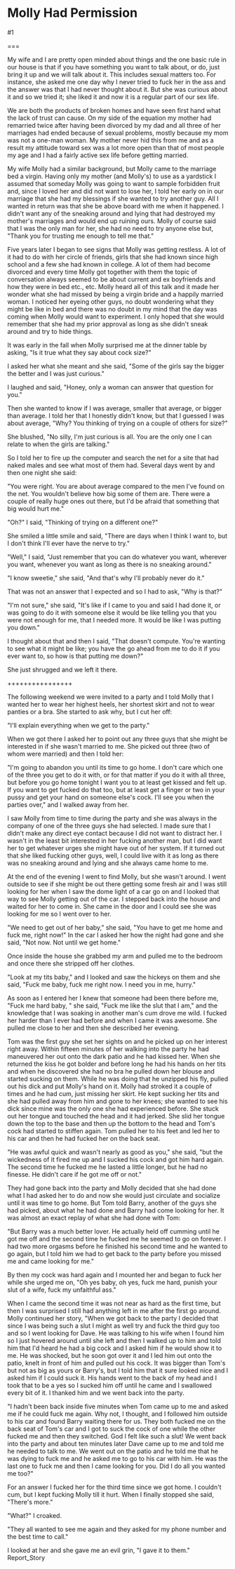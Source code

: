Molly Had Permission
====================
#1 

 

 

===

My wife and I are pretty open minded about things and the one basic rule in our house is that if you have something you want to talk about, or do, just bring it up and we will talk about it. This includes sexual matters too. For instance, she asked me one day why I never tried to fuck her in the ass and the answer was that I had never thought about it. But she was curious about it and so we tried it; she liked it and now it is a regular part of our sex life. 

 We are both the products of broken homes and have seen first hand what the lack of trust can cause. On my side of the equation my mother had remarried twice after having been divorced by my dad and all three of her marriages had ended because of sexual problems, mostly because my mom was not a one-man woman. My mother never hid this from me and as a result my attitude toward sex was a lot more open than that of most people my age and I had a fairly active sex life before getting married. 

 My wife Molly had a similar background, but Molly came to the marriage bed a virgin. Having only my mother (and Molly's) to use as a yardstick I assumed that someday Molly was going to want to sample forbidden fruit and, since I loved her and did not want to lose her, I told her early on in our marriage that she had my blessings if she wanted to try another guy. All I wanted in return was that she be above board with me when it happened. I didn't want any of the sneaking around and lying that had destroyed my mother's marriages and would end up ruining ours. Molly of course said that I was the only man for her, she had no need to try anyone else but, "Thank you for trusting me enough to tell me that." 

 Five years later I began to see signs that Molly was getting restless. A lot of it had to do with her circle of friends, girls that she had known since high school and a few she had known in college. A lot of them had become divorced and every time Molly got together with them the topic of conversation always seemed to be about current and ex boyfriends and how they were in bed etc., etc. Molly heard all of this talk and it made her wonder what she had missed by being a virgin bride and a happily married woman. I noticed her eyeing other guys, no doubt wondering what they might be like in bed and there was no doubt in my mind that the day was coming when Molly would want to experiment. I only hoped that she would remember that she had my prior approval as long as she didn't sneak around and try to hide things. 

 It was early in the fall when Molly surprised me at the dinner table by asking, "Is it true what they say about cock size?" 

 I asked her what she meant and she said, "Some of the girls say the bigger the better and I was just curious." 

 I laughed and said, "Honey, only a woman can answer that question for you." 

 Then she wanted to know if I was average, smaller that average, or bigger than average. I told her that I honestly didn't know, but that I guessed I was about average, "Why? You thinking of trying on a couple of others for size?" 

 She blushed, "No silly, I'm just curious is all. You are the only one I can relate to when the girls are talking." 

 So I told her to fire up the computer and search the net for a site that had naked males and see what most of them had. Several days went by and then one night she said: 

 "You were right. You are about average compared to the men I've found on the net. You wouldn't believe how big some of them are. There were a couple of really huge ones out there, but I'd be afraid that something that big would hurt me." 

 "Oh?" I said, "Thinking of trying on a different one?" 

 She smiled a little smile and said, "There are days when I think I want to, but I don't think I'll ever have the nerve to try." 

 "Well," I said, "Just remember that you can do whatever you want, wherever you want, whenever you want as long as there is no sneaking around." 

 "I know sweetie," she said, "And that's why I'll probably never do it." 

 That was not an answer that I expected and so I had to ask, "Why is that?" 

 "I'm not sure," she said, "It's like if I came to you and said I had done it, or was going to do it with someone else it would be like telling you that you were not enough for me, that I needed more. It would be like I was putting you down." 

 I thought about that and then I said, "That doesn't compute. You're wanting to see what it might be like; you have the go ahead from me to do it if you ever want to, so how is that putting me down?" 

 She just shrugged and we left it there. 

 ++++++++++++++++ 

 The following weekend we were invited to a party and I told Molly that I wanted her to wear her highest heels, her shortest skirt and not to wear panties or a bra. She started to ask why, but I cut her off: 

 "I'll explain everything when we get to the party." 

 When we got there I asked her to point out any three guys that she might be interested in if she wasn't married to me. She picked out three (two of whom were married) and then I told her: 

 "I'm going to abandon you until its time to go home. I don't care which one of the three you get to do it with, or for that matter if you do it with all three, but before you go home tonight I want you to at least get kissed and felt up. If you want to get fucked do that too, but at least get a finger or two in your pussy and get your hand on someone else's cock. I'll see you when the parties over," and I walked away from her. 

 I saw Molly from time to time during the party and she was always in the company of one of the three guys she had selected. I made sure that I didn't make any direct eye contact because I did not want to distract her. I wasn't in the least bit interested in her fucking another man, but I did want her to get whatever urges she might have out of her system. If it turned out that she liked fucking other guys, well, I could live with it as long as there was no sneaking around and lying and she always came home to me. 

 At the end of the evening I went to find Molly, but she wasn't around. I went outside to see if she might be out there getting some fresh air and I was still looking for her when I saw the dome light of a car go on and I looked that way to see Molly getting out of the car. I stepped back into the house and waited for her to come in. She came in the door and I could see she was looking for me so I went over to her. 

 "We need to get out of her baby," she said, "You have to get me home and fuck me, right now!" In the car I asked her how the night had gone and she said, "Not now. Not until we get home." 

 Once inside the house she grabbed my arm and pulled me to the bedroom and once there she stripped off her clothes. 

 "Look at my tits baby," and I looked and saw the hickeys on them and she said, "Fuck me baby, fuck me right now. I need you in me, hurry." 

 As soon as I entered her I knew that someone had been there before me, "Fuck me hard baby, " she said, "Fuck me like the slut that I am," and the knowledge that I was soaking in another man's cum drove me wild. I fucked her harder than I ever had before and when I came it was awesome. She pulled me close to her and then she described her evening. 

 Tom was the first guy she set her sights on and he picked up on her interest right away. Within fifteen minutes of her walking into the party he had maneuvered her out onto the dark patio and he had kissed her. When she returned the kiss he got bolder and before long he had his hands on her tits and when he discovered she had no bra he pulled down her blouse and started sucking on them. While he was doing that he unzipped his fly, pulled out his dick and put Molly's hand on it. Molly had stroked it a couple of times and he had cum, just missing her skirt. He kept sucking her tits and she had pulled away from him and gone to her knees; she wanted to see his dick since mine was the only one she had experienced before. She stuck out her tongue and touched the head and it had jerked. She slid her tongue down the top to the base and then up the bottom to the head and Tom's cock had started to stiffen again. Tom pulled her to his feet and led her to his car and then he had fucked her on the back seat. 

 

 "He was awful quick and wasn't nearly as good as you," she said, "but the wickedness of it fired me up and I sucked his cock and got him hard again. The second time he fucked me he lasted a little longer, but he had no finesse. He didn't care if he got me off or not." 

 They had gone back into the party and Molly decided that she had done what I had asked her to do and now she would just circulate and socialize until it was time to go home. But Tom told Barry, another of the guys she had picked, about what he had done and Barry had come looking for her. It was almost an exact replay of what she had done with Tom: 

 "But Barry was a much better lover. He actually held off cumming until he got me off and the second time he fucked me he seemed to go on forever. I had two more orgasms before he finished his second time and he wanted to go again, but I told him we had to get back to the party before you missed me and came looking for me." 

 By then my cock was hard again and I mounted her and began to fuck her while she urged me on, "Oh yes baby, oh yes, fuck me hard, punish your slut of a wife, fuck my unfaithful ass." 

 When I came the second time it was not near as hard as the first time, but then I was surprised I still had anything left in me after the first go around. Molly continued her story, "When we got back to the party I decided that since I was being such a slut I might as well try and fuck the third guy too and so I went looking for Dave. He was talking to his wife when I found him so I just hovered around until she left and then I walked up to him and told him that I'd heard he had a big cock and I asked him if he would show it to me. He was shocked, but he soon got over it and I led him out onto the patio, knelt in front of him and pulled out his cock. It was bigger than Tom's but not as big as yours or Barry's, but I told him that it sure looked nice and I asked him if I could suck it. His hands went to the back of my head and I took that to be a yes so I sucked him off until he came and I swallowed every bit of it. I thanked him and we went back into the party. 

 "I hadn't been back inside five minutes when Tom came up to me and asked me if he could fuck me again. Why not, I thought, and I followed him outside to his car and found Barry waiting there for us. They both fucked me on the back seat of Tom's car and I got to suck the cock of one while the other fucked me and then they switched. God I felt like such a slut! We went back into the party and about ten minutes later Dave came up to me and told me he needed to talk to me. We went out on the patio and he told me that he was dying to fuck me and he asked me to go to his car with him. He was the last one to fuck me and then I came looking for you. Did I do all you wanted me too?" 

 For an answer I fucked her for the third time since we got home. I couldn't cum, but I kept fucking Molly till it hurt. When I finally stopped she said, "There's more." 

 "What?" I croaked. 

 "They all wanted to see me again and they asked for my phone number and the best time to call." 

 I looked at her and she gave me an evil grin, "I gave it to them." Report_Story 
